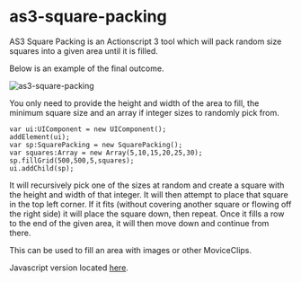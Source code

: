 # as3-square-packing
AS3 Square Packing is an Actionscript 3 tool which will pack random size squares into a given area until it is filled.

Below is an example of the final outcome.

![as3-square-packing](https://www.dropbox.com/s/hmt3rinpg0bqbhl/as3-square-packing.jpg?dl=0&raw=1)

You only need to provide the height and width of the area to fill, the minimum square size and an array if integer sizes to randomly pick from.

    var ui:UIComponent = new UIComponent();
    addElement(ui);
    var sp:SquarePacking = new SquarePacking();
    var squares:Array = new Array(5,10,15,20,25,30);
    sp.fillGrid(500,500,5,squares);
    ui.addChild(sp);

It will recursively pick one of the sizes at random and create a square with the height and width of that integer. It will then attempt to place that square in the top left corner. If it fits (without covering another square or flowing off the right side) it will place the square down, then repeat. Once it fills a row to the end of the given area, it will then move down and continue from there.

This can be used to fill an area with images or other MoviceClips.

Javascript version located [here](https://github.com/iamface/js-square-packing).
